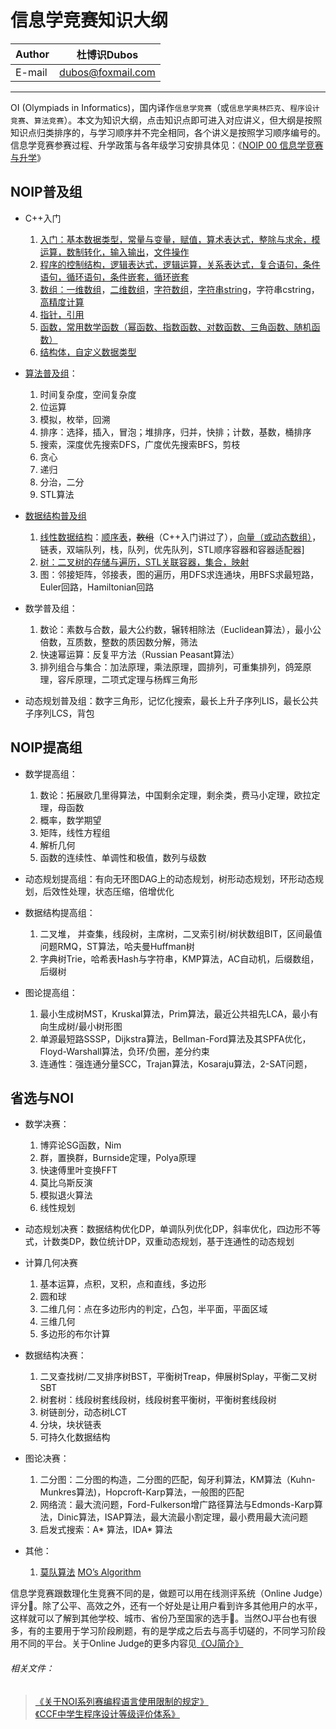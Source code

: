 信息学竞赛知识大纲
======

|Author|杜博识Dubos|
|---|---|
|E-mail|dubos@foxmail.com|

------  

OI (Olympiads in Informatics)，国内译作`信息学竞赛`（或`信息学奥林匹克`、`程序设计竞赛`、`算法竞赛`）。本文为知识大纲，点击知识点即可进入对应讲义，但大纲是按照知识点归类排序的，与学习顺序并不完全相同，各个讲义是按照学习顺序编号的。信息学竞赛参赛过程、升学政策与各年级学习安排具体见：《[NOIP 00 信息学竞赛与升学](/NOIP%2000%20信息学竞赛与升学.md)》


## NOIP普及组  
* C++入门
	1. [入门：基本数据类型，常量与变量，赋值，算术表达式，整除与求余，模运算，数制转化，输入输出][NOIP 01 a]，[文件操作][NOIP 01 b]
	3. [程序的控制结构，逻辑表达式，逻辑运算，关系表达式，复合语句，条件语句，循环语句，条件嵌套，循环嵌套][NOIP 02]
	4. [数组：一维数组][NOIP 03 a]，[二维数组][NOIP 03 b]，[字符数组][NOIP 03 c]，[字符串string][NOIP 03 d]，字符串cstring，[高精度计算][NOIP 03 f]
	5. [指针，引用][NOIP 04]
	5. [函数，常用数学函数（幂函数、指数函数、对数函数、三角函数、随机函数）][NOIP 05 a]
	6. [结构体，自定义数据类型][NOIP 06]

* [算法普及组][NOIP 07 a]：
	1. 时间复杂度，空间复杂度  
	2. 位运算  
	3. 模拟，枚举，回溯  
	4. 排序：选择，插入，冒泡；堆排序，归并，快排；计数，基数，桶排序  
	5. 搜索，深度优先搜索DFS，广度优先搜索BFS，剪枝  
	6. 贪心  
	7. 递归  
	8. 分治，二分  
	9. STL算法  

* [数据结构普及组][NOIP 08 a]
	1. [线性数据结构][NOIP 08 b]：[顺序表][NOIP 08 b 顺序表]，~~数组~~（C++入门讲过了），[向量（或动态数组）][NOIP 08 b 向量]，链表，双端队列，栈，队列，优先队列，STL顺序容器和容器适配器]
	2. [树：二叉树的存储与遍历，STL关联容器，集合，映射][NOIP 08 c] 
	3. 图：邻接矩阵，邻接表，图的遍历，用DFS求连通块，用BFS求最短路，Euler回路，Hamiltonian回路 

* 数学普及组：  
	1. 数论：素数与合数，最大公约数，辗转相除法（Euclidean算法），最小公倍数，互质数，整数的质因数分解，筛法  
	2. 快速幂运算：反复平方法（Russian Peasant算法）
	3. 排列组合与集合：加法原理，乘法原理，圆排列，可重集排列，鸽笼原理，容斥原理，二项式定理与杨辉三角形

* 动态规划普及组：数字三角形，记忆化搜索，最长上升子序列LIS，最长公共子序列LCS，背包

## NOIP提高组  
 
* 数学提高组：
	1. 数论：拓展欧几里得算法，中国剩余定理，剩余类，费马小定理，欧拉定理，母函数
	2. 概率，数学期望
	3. 矩阵，线性方程组
	4. 解析几何
	5. 函数的连续性、单调性和极值，数列与级数

* 动态规划提高组：有向无环图DAG上的动态规划，树形动态规划，环形动态规划，后效性处理，状态压缩，倍增优化

* 数据结构提高组：
	1. 二叉堆， 并查集，线段树，主席树，二叉索引树/树状数组BIT，区间最值问题RMQ，ST算法，哈夫曼Huffman树  
	2. 字典树Trie，哈希表Hash与字符串，KMP算法，AC自动机，后缀数组，后缀树  

* 图论提高组：
	1. 最小生成树MST，Kruskal算法，Prim算法，最近公共祖先LCA，最小有向生成树/最小树形图
	3. 单源最短路SSSP，Dijkstra算法，Bellman-Ford算法及其SPFA优化，Floyd-Warshall算法，负环/负圈，差分约束   
	3. 连通性：强连通分量SCC，Trajan算法，Kosaraju算法，2-SAT问题，

## 省选与NOI

* 数学决赛：
	1. 博弈论SG函数，Nim
	2. 群，置换群，Burnside定理，Polya原理
	3. 快速傅里叶变换FFT
	4. 莫比乌斯反演
	5. 模拟退火算法
	6. 线性规划

* 动态规划决赛：数据结构优化DP，单调队列优化DP，斜率优化，四边形不等式，计数类DP，数位统计DP，双重动态规划，基于连通性的动态规划

* 计算几何决赛
	1. 基本运算，点积，叉积，点和直线，多边形
	2. 圆和球
	3. 二维几何：点在多边形内的判定，凸包，半平面，平面区域
	4. 三维几何
	5. 多边形的布尔计算 

* 数据结构决赛：
	1. 二叉查找树/二叉排序树BST，平衡树Treap，伸展树Splay，平衡二叉树SBT
	2. 树套树：线段树套线段树，线段树套平衡树，平衡树套线段树  
	2. 树链剖分，动态树LCT  
	3. 分块，块状链表
	4. 可持久化数据结构

* 图论决赛：   
	1. 二分图：二分图的构造，二分图的匹配，匈牙利算法，KM算法（Kuhn-Munkres算法)，Hopcroft-Karp算法，一般图的匹配
	2. 网络流：最大流问题，Ford-Fulkerson增广路径算法与Edmonds-Karp算法，Dinic算法，ISAP算法，最大流最小割定理，最小费用最大流问题  
	3. 启发式搜索：A* 算法，IDA* 算法  
* 其他：
	1. [莫队算法][莫] [MO’s Algorithm][MO]

信息学竞赛跟数理化生竞赛不同的是，做题可以用在线测评系统（Online Judge）评分:100:。除了公平、高效之外，还有一个好处是让用户看到许多其他用户的水平，这样就可以了解到其他学校、城市、省份乃至国家的选手:raising_hand:。当然OJ平台也有很多，有的主要用于学习阶段刷题，有的是学成之后去与高手切磋的，不同学习阶段用不同的平台。关于Online Judge的更多内容见[《OJ简介》](/NOIP%2000%20OJ简介.md)

###### 相关文件：  
> [《关于NOI系列赛编程语言使用限制的规定》](http://www.noi.cn/about/rules/362-noi)  
> [《CCF中学生程序设计等级评价体系》](/CCF中学生程序设计等级评价体系.pdf)

[NOIP 01 a]:/NOIP%20Junior/NOIP%2001%20a%20C%2B%2B入门.cpp
[NOIP 01 b]:/NOIP%20Junior/NOIP%2001%20b%20文件.md
[NOIP 02]:/NOIP%20Junior/NOIP%2002%20程序的控制结构.cpp
[NOIP 03 a]:/NOIP%20Junior/NOIP%2003%20a%20一维数组.cpp
[NOIP 03 b]:/NOIP%20Junior/NOIP%2003%20b%20二维数组.cpp
[NOIP 03 c]:/NOIP%20Junior/NOIP%2003%20c%20字符数组.cpp
[NOIP 03 d]:/NOIP%20Junior/NOIP%2003%20d%20string字符串.cpp
[NOIP 03 f]:/NOIP%20Junior/NOIP%2003%20f%20高精度计算.cpp
[NOIP 04]:/NOIP%20Junior/NOIP%2004%20指针与引用.cpp
[NOIP 05 a]:/NOIP%20Junior/NOIP%2005%20a%20函数.cpp
[NOIP 06]:/NOIP%20Junior/NOIP%2006%20结构体.md
[NOIP 07 a]:/NOIP%20Junior/NOIP%2007%20a%20算法普及组.md
[NOIP 08 a]:/NOIP%20Junior/NOIP%2008%20a%20普及组数据结构.md
[NOIP 08 b]:/NOIP%20Junior/NOIP%2008%20b%20线性数据结构.md
[NOIP 08 b 顺序表]:/NOIP%20Junior/NOIP%2008%20b%20线性数据结构.md#顺序表sequence-list
[NOIP 08 b 向量]:/NOIP%20Junior/NOIP%2008%20b%20线性数据结构.md#向量或称动态数组vector
[NOIP 08 c]:/NOIP%20Junior/NOIP%2008%20c%20树.md
[MO]:https://blog.anudeep2011.com/mos-algorithm/
[莫]:https://www.zhihu.com/question/27316467
